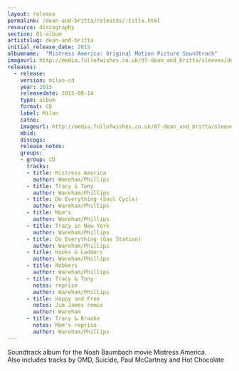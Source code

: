 ```yaml
---
layout: release
permalink: /dean-and-britta/releases/:title.html
resource: discography
section: 01-album
artistslug: dean-and-britta
initial_release_date: 2015
albumname:  "Mistress America: Original Motion Picture Soundtrack"
imageurl: http://media.fullofwishes.co.uk/07-dean_and_britta/sleeves/dean-and-britta-mistress-america.jpg
releases:
  - release: 
    version: milan-cd
    year: 2015
    releasedate: 2015-08-14
    type: album
    format: CD
    label: Milan
    catno: 
    imageurl: http://media.fullofwishes.co.uk/07-dean_and_britta/sleeves/dean-and-britta-mistress-america.jpg
    mbid: 
    discogs: 
    release_notes: 
    groups:
    - group: CD
      tracks:
      - title: Mistress America
        author: Wareham/Phillips
      - title: Tracy & Tony
        author: Wareham/Phillips
      - title: Do Everything (Soul Cycle)
        author: Wareham/Phillips
      - title: Mom's
        author: Wareham/Phillips
      - title: Tracy in New York
        author: Wareham/Phillips
      - title: Do Everything (Gas Station)
        author: Wareham/Phillips
      - title: Hooks & Ladders
        author: Wareham/Phillips
      - title: Robbers
        author: Wareham/Phillips
      - title: Tracy & Tony
        notes: reprise
        author: Wareham/Phillips
      - title: Happy and Free
        notes: Jim James remix
        author: Wareham
      - title: Tracy & Brooke
        notes: Mom's reprise
        author: Wareham/Phillips
---
```

Soundtrack album for the Noah Baumbach movie Mistress America.  
Also includes tracks by OMD, Suicide, Paul McCartney and Hot Chocolate

